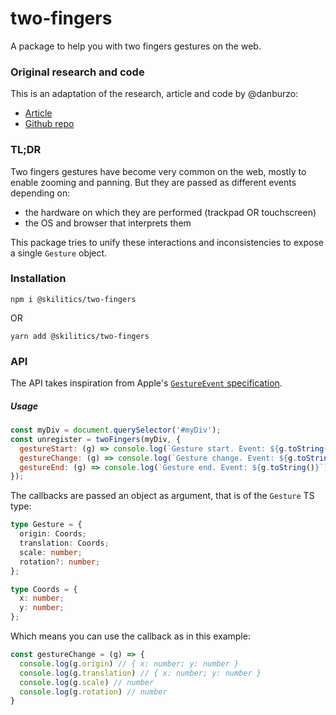 # two-fingers

A package to help you with two fingers gestures on the web.

### Original research and code
This is an adaptation of the research, article and code by @danburzo:
- [Article](https://dev.to/danburzo/pinch-me-i-m-zooming-gestures-in-the-dom-a0e)
- [Github repo](https://github.com/danburzo/ok-zoomer)

### TL;DR   
Two fingers gestures have become very common on the web, mostly to enable zooming and panning.
But they are passed as different events depending on:
- the hardware on which they are performed (trackpad OR touchscreen)
- the OS and browser that interprets them

This package tries to unify these interactions and inconsistencies to expose a single `Gesture` object.

### Installation
```
npm i @skilitics/two-fingers
```
OR
```
yarn add @skilitics/two-fingers
```

### API
The API takes inspiration from Apple's [`GestureEvent` specification](https://developer.apple.com/documentation/webkitjs/gestureevent).

##### Usage
```javascript
const myDiv = document.querySelector('#myDiv');
const unregister = twoFingers(myDiv, {
  gestureStart: (g) => console.log(`Gesture start. Event: ${g.toString()}`),
  gestureChange: (g) => console.log(`Gesture change. Event: ${g.toString()}`),
  gestureEnd: (g) => console.log(`Gesture end. Event: ${g.toString()}`),
});
```

The callbacks are passed an object as argument, that is of the `Gesture` TS type:
```typescript
type Gesture = {
  origin: Coords;
  translation: Coords;
  scale: number;
  rotation?: number;
};

type Coords = {
  x: number;
  y: number;
};
```

Which means you can use the callback as in this example:
```javascript
const gestureChange = (g) => {
  console.log(g.origin) // { x: number; y: number }
  console.log(g.translation) // { x: number; y: number }
  console.log(g.scale) // number
  console.log(g.rotation) // number
}
```
